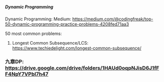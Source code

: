 ##### Dynamic Programming
Dynamic Programming: Medium: 
https://medium.com/@codingfreak/top-50-dynamic-programming-practice-problems-4208fed71aa3

50 most common problems:
1. Longest Common Subsequence/LCS: https://www.techiedelight.com/longest-common-subsequence/

### 九章DP: https://drive.google.com/drive/folders/1HAUd0oqpNJisD6J1fFF4NpY7VPbI7h47

